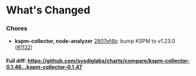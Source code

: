 # What's Changed

### Chores
- **kspm-collector, node-analyzer** [2807ef4b](https://github.com/sysdiglabs/charts/commit/2807ef4b5e33c587008a84f03c1c26f18e48019b): bump KSPM to v1.23.0  ([#1132](https://github.com/sysdiglabs/charts/issues/1132))

#### Full diff: https://github.com/sysdiglabs/charts/compare/kspm-collector-0.1.46...kspm-collector-0.1.47
